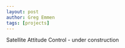 ```yaml
---
layout: post
author: Greg Emmen
tags: [projects]
---
```


Satellite Attitude Control - under construction
